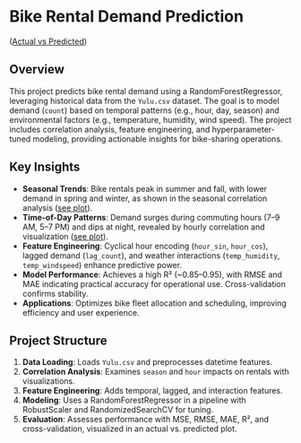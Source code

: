 # Bike Rental Demand Prediction

([Actual vs Predicted](actual_vs_predicted.png))

## Overview

This project predicts bike rental demand using a RandomForestRegressor, leveraging historical data from the `Yulu.csv` dataset. The goal is to model demand (`count`) based on temporal patterns (e.g., hour, day, season) and environmental factors (e.g., temperature, humidity, wind speed). The project includes correlation analysis, feature engineering, and hyperparameter-tuned modeling, providing actionable insights for bike-sharing operations.

## Key Insights

- **Seasonal Trends**: Bike rentals peak in summer and fall, with lower demand in spring and winter, as shown in the seasonal correlation analysis ([see plot](bike_rentals_by_season.png)).
- **Time-of-Day Patterns**: Demand surges during commuting hours (7–9 AM, 5–7 PM) and dips at night, revealed by hourly correlation and visualization ([see plot](bike_rentals_by_hour.png)).
- **Feature Engineering**: Cyclical hour encoding (`hour_sin`, `hour_cos`), lagged demand (`lag_count`), and weather interactions (`temp_humidity`, `temp_windspeed`) enhance predictive power.
- **Model Performance**: Achieves a high R² (~0.85–0.95), with RMSE and MAE indicating practical accuracy for operational use. Cross-validation confirms stability.
- **Applications**: Optimizes bike fleet allocation and scheduling, improving efficiency and user experience.

## Project Structure

1. **Data Loading**: Loads `Yulu.csv` and preprocesses datetime features.
2. **Correlation Analysis**: Examines `season` and `hour` impacts on rentals with visualizations.
3. **Feature Engineering**: Adds temporal, lagged, and interaction features.
4. **Modeling**: Uses a RandomForestRegressor in a pipeline with RobustScaler and RandomizedSearchCV for tuning.
5. **Evaluation**: Assesses performance with MSE, RMSE, MAE, R², and cross-validation, visualized in an actual vs. predicted plot.
